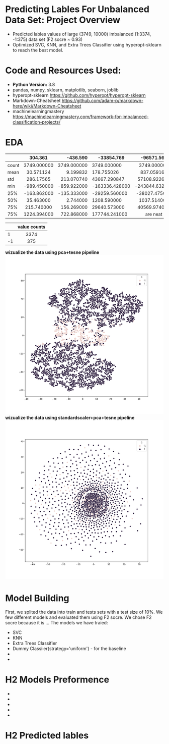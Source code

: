 #  Predicting Lables For Unbalanced Data Set: Project Overview
* Predicted lables values of large (3749, 10000) imbalanced (1:3374, -1:375) data set (F2 socre ~ 0.93)
* Optimized SVC, KNN, and Extra Trees Classifier using hyperopt-sklearn to reach the best model.
#  Code and Resources Used:
* **Python Version:** 3.8
* pandas, numpy, sklearn, matplotlib, seaborn, joblib
* hyperopt-sklearn https://github.com/hyperopt/hyperopt-sklearn
* Markdown-Cheatsheet https://github.com/adam-p/markdown-here/wiki/Markdown-Cheatsheet
* machinelearningmastery https://machinelearningmastery.com/framework-for-imbalanced-classification-projects/
#  EDA

|      | 304.361       | -436.590 | -33854.769       | -96571.569          | -15086.947| ...    |
| ------------- |:-------------:| -----:| ------------- |:-------------:| -----:| -----:|
| count         | 3749.000000   | 3749.000000 | 	3749.000000    | 	3749.000000 | 3749.000000 | ...    |
| mean          | 	30.571124   |   	9.199832 | 178.755026     | 837.059166|   -182.034161 | ...    |
| std           | 	286.17565   |    213.070740 | 	43667.290847| 57108.922663     |   	21944.043101| ...    |
| min           |-989.450000    |    -859.922000 | -163336.428000 | -243844.632000     |   -77566.109000	 | ...    |
| 25%           | 	-163.862000 |    -135.333000 | -29259.560000 | -38027.475000      |   -14405.498000 | ...    |
| 50%           | 35.463000      |    2.744000 | 1208.590000 |	1037.514000     |   -147.659000 | ...    |
| 75%           | 215.740000     |    156.269000 | 	29640.573000 |	40569.974000      |    14526.865000| ...    |
| 75%           | 	1224.394000    |    722.868000 | 177744.241000 | are neat      |    86287.955000 | ...    |

|      | value counts   |
| ------------- |:-------------:|
| 1        | 3374   |
| -1        | 	375   |

 **wizualize the data using pca+tesne pipeline**
![](plots/pca_tesne.png)
 **wizualize the data using standardscaler+pca+tesne pipeline**
![](plots/pca_tesne_ss.png)

#  Model Building
First, we splited the data into train and tests sets with a test size of 10%.
We few different models and evaluated them using F2 socre. We chose F2 socre because it is ...
The models we have traied:
* SVC
* KNN
* Extra Trees Classifier
* Dummy Classiier(strategy='uniform') - for the baseline
*
*

# H2 Models Preformence
* 
*
*
*
*
# H2 Predicted lables 
